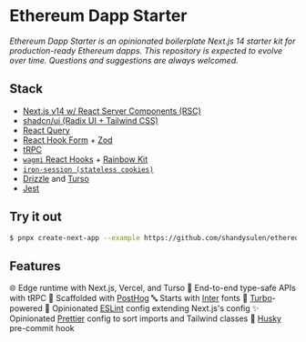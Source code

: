 # Ethereum Dapp Starter

_Ethereum Dapp Starter is an opinionated boilerplate Next.js 14 starter kit for production-ready Ethereum dapps. This repository is expected to evolve over time. Questions and suggestions are always welcomed._

## Stack

- [Next.js v14 w/ React Server Components (RSC)](https://nextjs.org/)
- [shadcn/ui (Radix UI + Tailwind CSS)](https://ui.shadcn.com/)
- [React Query](https://tanstack.com/query/latest)
- [React Hook Form](https://react-hook-form.com) + [Zod](https://zod.dev)
- [tRPC](https://trpc.io)
- [`wagmi` React Hooks](https://wagmi.sh/) + [Rainbow Kit](https://www.rainbowkit.com/)
- [`iron-session (stateless cookies)`](https://github.com/vvo/iron-session/tree/v8)
- [Drizzle](https://orm.drizzle.team/) and [Turso](https://turso.tech/)
- [Jest](https://jestjs.io)

## Try it out

```bash
$ pnpx create-next-app --example https://github.com/shandysulen/ethereum-dapp-starter
```

## Features

🌐 Edge runtime with Next.js, Vercel, and Turso
🦺 End-to-end type-safe APIs with tRPC
🐗 Scaffolded with [PostHog](https://posthog.com)
🔤 Starts with [Inter](https://rsms.me/inter/) fonts
💨 [Turbo](https://turbo.build/repo)-powered
🧼 Opinionated [ESLint](https://eslint.org/) config extending Next.js's config
✨ Opinionated [Prettier]() config to sort imports and Tailwind classes
🐶 [Husky](https://typicode.github.io/husky/) pre-commit hook
